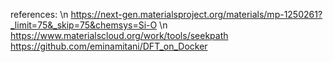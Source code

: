 references: \n
https://next-gen.materialsproject.org/materials/mp-1250261?_limit=75&_skip=75&chemsys=Si-O \n
https://www.materialscloud.org/work/tools/seekpath
https://github.com/eminamitani/DFT_on_Docker
